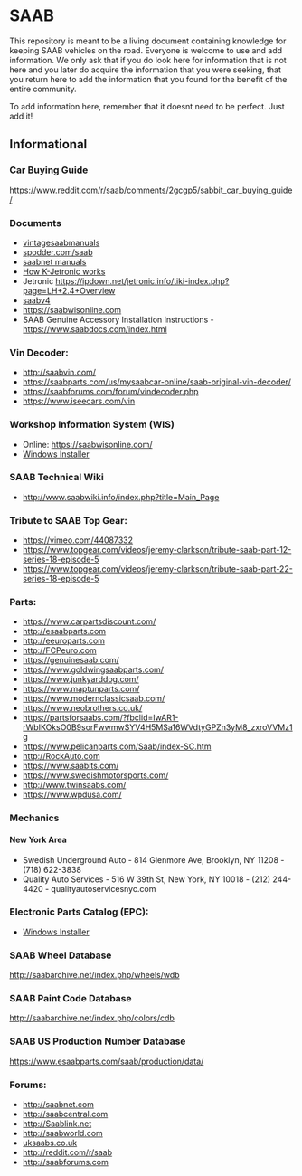 # SAAB

This repository is meant to be a living document containing knowledge for keeping SAAB vehicles on the road.  Everyone is welcome to use and add information.  We only ask that if you do look here for information that is not here and you later do acquire the information that you were seeking, that you return here to add the information that you found for the benefit of the entire community.

To add information here, remember that it doesnt need to be perfect.  Just add it!

## Informational
### Car Buying Guide
https://www.reddit.com/r/saab/comments/2gcgp5/sabbit_car_buying_guide/

### Documents

 - [vintagesaabmanuals](http://www.vintagesaabmanuals.org/)
 - [spodder.com/saab](https://spodder.com/saab/)
 - [saabnet manuals](https://www.saabnet.com/tsn/faq/manuals/)
 - [How K-Jetronic works](https://www.volvoclub.org.uk/tech/fuel_injection/k_jetronic.shtml)
 - Jetronic https://ipdown.net/jetronic.info/tiki-index.php?page=LH+2.4+Overview
 - [saabv4](http://www.saabv4.com/)
 - https://saabwisonline.com
 - SAAB Genuine Accessory Installation Instructions - https://www.saabdocs.com/index.html

### Vin Decoder:
 - http://saabvin.com/
 - https://saabparts.com/us/mysaabcar-online/saab-original-vin-decoder/
 - https://saabforums.com/forum/vindecoder.php
 - https://www.iseecars.com/vin
 
### Workshop Information System (WIS)
 - Online: https://saabwisonline.com/
 - [Windows Installer](https://1drv.ms/u/s!Av5IQUxnr8DUjZI_2RHhJS0LoK6z8g?e=yCHs3A)

### SAAB Technical Wiki
 - http://www.saabwiki.info/index.php?title=Main_Page

### Tribute to SAAB Top Gear:
 - https://vimeo.com/44087332
 - https://www.topgear.com/videos/jeremy-clarkson/tribute-saab-part-12-series-18-episode-5
 - https://www.topgear.com/videos/jeremy-clarkson/tribute-saab-part-22-series-18-episode-5

### Parts:
 - https://www.carpartsdiscount.com/
 - http://esaabparts.com
 - http://eeuroparts.com
 - http://FCPeuro.com
 - https://genuinesaab.com/
 - https://www.goldwingsaabparts.com/
 - https://www.junkyarddog.com/
 - https://www.maptunparts.com/
 - https://www.modernclassicsaab.com/
 - https://www.neobrothers.co.uk/
 - https://partsforsaabs.com/?fbclid=IwAR1-rWbIKOksO0B9sorFwwmwSYV4H5MSa16WVdtyGPZn3yM8_zxroVVMz1g
 - https://www.pelicanparts.com/Saab/index-SC.htm
 - http://RockAuto.com
 - https://www.saabits.com/
 - https://www.swedishmotorsports.com/
 - http://www.twinsaabs.com/
 - https://www.wpdusa.com/
 
### Mechanics
#### New York Area
 - Swedish Underground Auto - 814 Glenmore Ave, Brooklyn, NY 11208 - (718) 622-3838
 - Quality Auto Services - 516 W 39th St, New York, NY 10018 - (212) 244-4420 - qualityautoservicesnyc.com

### Electronic Parts Catalog (EPC):
 - [Windows Installer](https://1drv.ms/u/s!Av5IQUxnr8DUjZI_2RHhJS0LoK6z8g?e=yCHs3A)
 
### SAAB Wheel Database
http://saabarchive.net/index.php/wheels/wdb

### SAAB Paint Code Database
http://saabarchive.net/index.php/colors/cdb

### SAAB US Production Number Database
https://www.esaabparts.com/saab/production/data/

### Forums:
 - http://saabnet.com
 - http://saabcentral.com
 - http://Saablink.net
 - http://saabworld.com
 - [uksaabs.co.uk](http://www.uksaabs.co.uk/)
 - http://reddit.com/r/saab
 - http://saabforums.com
